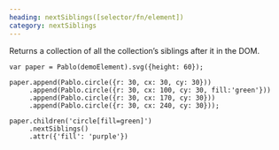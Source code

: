 ```yaml
--- 
heading: nextSiblings([selector/fn/element])
category: nextSiblings
---
```


Returns a collection of all the collection’s siblings after it in the DOM.

    var paper = Pablo(demoElement).svg({height: 60});

    paper.append(Pablo.circle({r: 30, cx: 30, cy: 30}))
         .append(Pablo.circle({r: 30, cx: 100, cy: 30, fill:'green'}))
         .append(Pablo.circle({r: 30, cx: 170, cy: 30}))
         .append(Pablo.circle({r: 30, cx: 240, cy: 30}));

    paper.children('circle[fill=green]')
         .nextSiblings()
         .attr({'fill': 'purple'})
